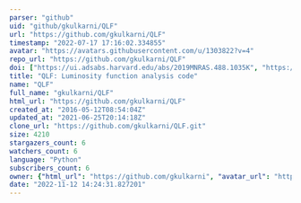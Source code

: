 ```yaml
---
parser: "github"
uid: "github/gkulkarni/QLF"
url: "https://github.com/gkulkarni/QLF"
timestamp: "2022-07-17 17:16:02.334855"
avatar: "https://avatars.githubusercontent.com/u/1303822?v=4"
repo_url: "https://github.com/gkulkarni/QLF"
doi: ["https://ui.adsabs.harvard.edu/abs/2019MNRAS.488.1035K", "https://ui.adsabs.harvard.edu/abs/2019ascl.soft08020K/abstract"]
title: "QLF: Luminosity function analysis code"
name: "QLF"
full_name: "gkulkarni/QLF"
html_url: "https://github.com/gkulkarni/QLF"
created_at: "2016-05-12T08:54:04Z"
updated_at: "2021-06-25T20:14:18Z"
clone_url: "https://github.com/gkulkarni/QLF.git"
size: 4210
stargazers_count: 6
watchers_count: 6
language: "Python"
subscribers_count: 6
owner: {"html_url": "https://github.com/gkulkarni", "avatar_url": "https://avatars.githubusercontent.com/u/1303822?v=4", "login": "gkulkarni", "type": "User"}
date: "2022-11-12 14:24:31.827201"
---
```

